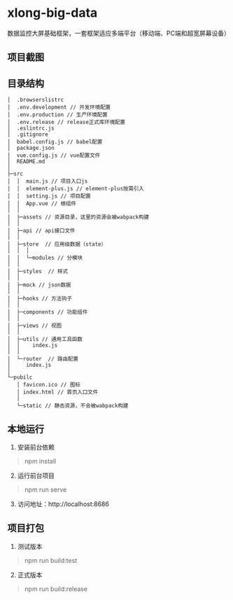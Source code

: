 # xlong-big-data

数据监控大屏基础框架，一套框架适应多端平台（移动端、PC端和超宽屏幕设备）

## 项目截图


## 目录结构

```
│  .browserslistrc
│  .env.development // 开发环境配置
│  .env.production // 生产环境配置
│  .env.release // release正式库环境配置
│  .eslintrc.js
│  .gitignore
│  babel.config.js // babel配置
│  package.json
│  vue.config.js // vue配置文件
│  README.md
│
├─src
│  │  main.js // 项目入口js
│  │  element-plus.js // element-plus按需引入
│  │  setting.js // 项目配置
│  │  App.vue // 根组件
│  │
│  ├─assets // 资源目录，这里的资源会被wabpack构建
│  │
│  ├─api // api接口文件
│  │
│  ├─store  // 应用级数据（state）
│  │  │
│  │  └─modules // 分模块
│  │
│  ├─styles  // 样式
│  │
│  ├─mock // json数据
│  │
│  ├─hooks // 方法钩子
│  │
│  ├─components // 功能组件
│  │
│  ├─views // 视图
│  │
│  ├─utils // 通用工具函数
│  │    index.js
│  │
│  └─router  // 路由配置
│     index.js
│
└─pubilc
   │ favicon.ico // 图标
   │ index.html // 首页入口文件
   │  
   └─static // 静态资源，不会被wabpack构建
```

## 本地运行
1. 安装前台依赖
> npm install
2. 运行前台项目
> npm run serve
3. 访问地址：http://localhost:8686

## 项目打包
1. 测试版本
> npm run build:test 
2. 正式版本
> npm run build:release